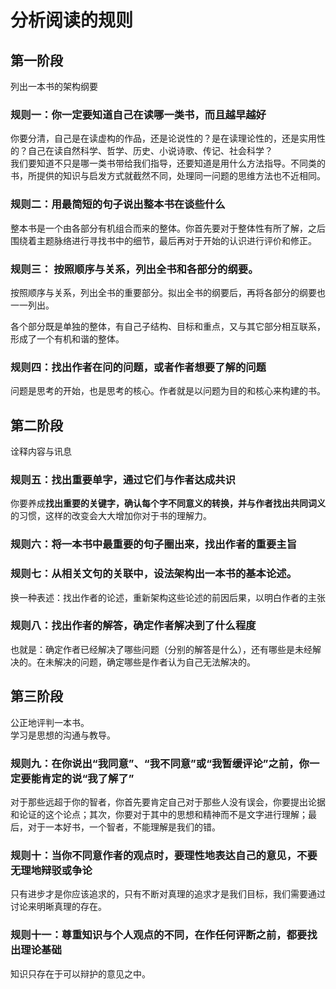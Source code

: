 # 分析阅读的规则

## 第一阶段

列出一本书的架构纲要

### 规则一：你一定要知道自己在读哪一类书，而且越早越好

你要分清，自己是在读虚构的作品，还是论说性的？是在读理论性的，还是实用性的？自己在读自然科学、哲学、历史、小说诗歌、传记、社会科学？  
我们要知道不只是哪一类书带给我们指导，还要知道是用什么方法指导。不同类的书，所提供的知识与启发方式就截然不同，处理同一问题的思维方法也不近相同。

### 规则二：用最简短的句子说出整本书在谈些什么

整本书是一个由各部分有机组合而来的整体。你首先要对于整体性有所了解，之后围绕着主题脉络进行寻找书中的细节，最后再对于开始的认识进行评价和修正。

### 规则三： 按照顺序与关系，列出全书和各部分的纲要。

按照顺序与关系，列出全书的重要部分。拟出全书的纲要后，再将各部分的纲要也一一列出。

各个部分既是单独的整体，有自己子结构、目标和重点，又与其它部分相互联系，形成了一个有机和谐的整体。

### 规则四：找出作者在问的问题，或者作者想要了解的问题

问题是思考的开始，也是思考的核心。作者就是以问题为目的和核心来构建的书。

## 第二阶段

诠释内容与讯息

### 规则五：找出重要单字，通过它们与作者达成共识

你要养成**找出重要的关键字，确认每个字不同意义的转换，并与作者找出共同词义**的习惯，这样的改变会大大增加你对于书的理解力。

### 规则六：将一本书中最重要的句子圈出来，找出作者的重要主旨

### 规则七：从相关文句的关联中，设法架构出一本书的基本论述。

换一种表述：找出作者的论述，重新架构这些论述的前因后果，以明白作者的主张

### 规则八：找出作者的解答，确定作者解决到了什么程度

也就是：确定作者已经解决了哪些问题（分别的解答是什么），还有哪些是未经解决的。在未解决的问题，确定哪些是作者认为自己无法解决的。

## 第三阶段

公正地评判一本书。  
学习是思想的沟通与教导。

### 规则九：在你说出“我同意”、“我不同意”或“我暂缓评论”之前，你一定要能肯定的说“我了解了”

对于那些远超于你的智者，你首先要肯定自己对于那些人没有误会，你要提出论据和论证的这个论点；其次，你要对于其中的思想和精神而不是文字进行理解；最后，对于一本好书，一个智者，不能理解是我们的错。

### 规则十：当你不同意作者的观点时，要理性地表达自己的意见，不要无理地辩驳或争论

只有进步才是你应该追求的，只有不断对真理的追求才是我们目标，我们需要通过讨论来明晰真理的存在。  

### 规则十一：尊重知识与个人观点的不同，在作任何评断之前，都要找出理论基础

知识只存在于可以辩护的意见之中。
